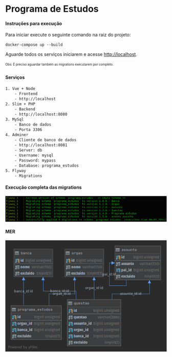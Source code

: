 # Programa de Estudos

#### Instruções para execução
Para iniciar execute o seguinte comando na raiz do projeto:

```
docker-compose up --build
```

Aguarde todos os serviços iniciarem  e acesse [http://localhost](http://localhost).

<sub><sup>Obs: É preciso aguardar também as migrations executarem por completo.</sup></sub>

#### Serviços

```
1. Vue + Node
    - Frontend
    - http://localhost
2. Slim + PHP
    - Backend
    - http://localhost:8080
3. MySql
    - Banco de dados
    - Porta 3306
4. Adminer
    - Cliente de banco de dados
    - http://localhost:8081
    - Server: db
    - Username: mysql
    - Password: mypass
    - Database: programa_estudos
5. Flyway
    - Migrations
```

#### Execução completa das migrations
![Execução completa das migrations](https://raw.githubusercontent.com/jcavalin/programa-estudos/master/migrations.png "Execução completa das migrations")

#### MER
![MER](https://raw.githubusercontent.com/jcavalin/programa-estudos/master/mer.png "MER")

